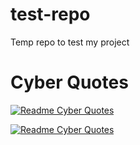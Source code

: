 # test-repo
Temp repo to test my project


# Cyber Quotes

[![Readme Cyber Quotes](https://github-readme-cyber-quotes.vercel.app/api?type=horizontal&theme=dark)](https://github.com/hackelite01/github-readme-cyber-quotes)


[![Readme Cyber Quotes](https://github-readme-cyber-quotes.vercel.app/api?type=horizontal&theme=radical)](https://github.com/hackelite01/github-readme-cyber-quotes)
